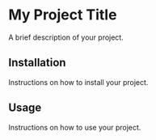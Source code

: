 # My Project Title

A brief description of your project.

## Installation

Instructions on how to install your project.

## Usage

Instructions on how to use your project.
